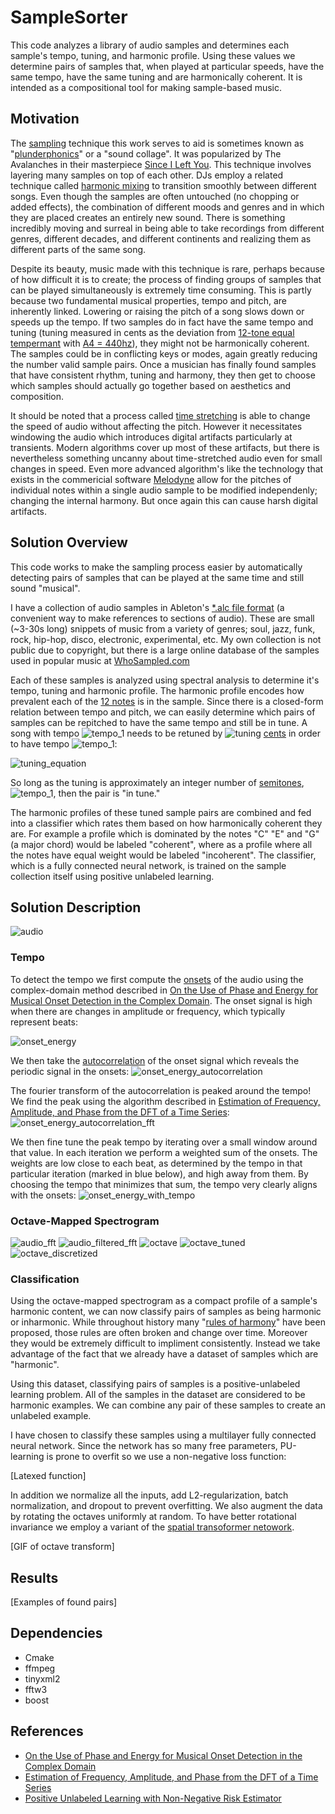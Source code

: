 # SampleSorter

This code analyzes a library of audio samples and determines each sample's tempo, tuning, and harmonic profile.
Using these values we determine pairs of samples that, when played at particular speeds, 
have the same tempo, have the same tuning and are harmonically coherent.
It is intended as a compositional tool for making sample-based music.

## Motivation

The [sampling](https://en.wikipedia.org/wiki/Sampling_(music)) technique this work serves to aid is sometimes known as "[plunderphonics](https://en.wikipedia.org/wiki/Plunderphonics)" or a "sound collage".
It was popularized by The Avalanches in their masterpiece [Since I Left You](https://www.youtube.com/watch?v=LhBacKKEyBU).
This technique involves layering many samples on top of each other.
DJs employ a related technique called [harmonic mixing](https://en.wikipedia.org/wiki/Harmonic_mixing) to transition smoothly between different songs.
Even though the samples are often untouched (no chopping or added effects), 
the combination of different moods and genres and in which they are placed creates an entirely new sound.
There is something incredibly moving and surreal in being able to take recordings from different genres, different decades, and different continents and realizing them as different parts of the same song.

Despite its beauty, music made with this technique is rare, perhaps because of how difficult it is to create;
the process of finding groups of samples that can be played simultaneously is extremely time consuming.
This is partly because two fundamental musical properties, tempo and pitch, are inherently linked.
Lowering or raising the pitch of a song slows down or speeds up the tempo.
If two samples do in fact have the same tempo and tuning 
(tuning measured in cents as the deviation from [12-tone equal tempermant](https://en.wikipedia.org/wiki/Equal_temperament) with [A4 = 440hz](https://en.wikipedia.org/wiki/A440_(pitch_standard))),
they might not be harmonically coherent.
The samples could be in conflicting keys or modes, again greatly reducing the number valid sample pairs.
Once a musician has finally found samples that have consistent rhythm, tuning and harmony,
they then get to choose which samples should actually go together based on aesthetics and composition.

It should be noted that a process called [time stretching](https://en.wikipedia.org/wiki/Audio_time_stretching_and_pitch_scaling) is able to change the speed of audio without affecting the pitch.
However it necessitates windowing the audio which introduces digital artifacts particularly at transients.
Modern algorithms cover up most of these artifacts, but there is nevertheless something uncanny about time-stretched audio even for small changes in speed.
Even more advanced algorithm's like the technology that exists in the commericial software [Melodyne](https://en.wikipedia.org/wiki/Celemony_Software#DNA_Direct_Note_Access) allow for the pitches of individual notes within a single audio sample to be modified independenly; changing the internal harmony. But once again this can cause harsh digital artifacts.

## Solution Overview

This code works to make the sampling process easier by automatically detecting pairs of samples that can be played at the same time and still sound "musical".

I have a collection of audio samples in Ableton's [\*.alc file format](https://help.ableton.com/hc/en-us/articles/209769625-Live-specific-file-types-adg-als-alp-) (a convenient way to make references to sections of audio).
These are small (~3-30s long) snippets of music from a variety of genres; 
soul, jazz, funk, rock, hip-hop, disco, electronic, experimental, etc.
My own collection is not public due to copyright, 
but there is a large online database of the samples used in popular music at [WhoSampled.com](https://www.whosampled.com/most-sampled-tracks/)

Each of these samples is analyzed using spectral analysis to determine it's tempo, tuning and harmonic profile. The harmonic profile encodes how prevalent each of the [12 notes](https://en.wikipedia.org/wiki/Equal_temperament) is in the sample. Since there is a closed-form relation between tempo and pitch, we can easily determine which pairs of samples can be repitched to have the same tempo and still be in tune. A song with tempo 
![tempo_1](https://latex.codecogs.com/gif.latex?\tau_1)
needs to be retuned by 
![tuning](https://latex.codecogs.com/gif.latex?\delta_{12})
[cents](https://en.wikipedia.org/wiki/Cent_(music)) in order to have tempo
![tempo_1](https://latex.codecogs.com/gif.latex?\tau_2):

![tuning_equation](https://latex.codecogs.com/gif.latex?\delta_{12}=1200\cdot\log_2\left(\frac{\tau_2}{\tau_1}\right))

So long as the tuning is approximately an integer number of [semitones](https://en.wikipedia.org/wiki/Semitone),
![tempo_1](https://latex.codecogs.com/gif.latex?\left|\delta_{12}\right|\mod{50}<\epsilon),
then the pair is "in tune."

The harmonic profiles of these tuned sample pairs are combined and fed into a classifier which rates them based on how harmonically coherent they are. For example a profile which is dominated by the notes "C" "E" and "G" (a major chord) would be labeled "coherent", where as a profile where all the notes have equal weight would be labeled "incoherent". The classifier, which is a fully connected neural network, is trained on the sample collection itself using positive unlabeled learning.

## Solution Description

![audio](https://raw.githubusercontent.com/sportdeath/SampleSorter/master/media/audio.png)

### Tempo

To detect the tempo we first compute the 
[onsets](https://en.wikipedia.org/wiki/Onset_(audio))
of the audio using the complex-domain method described in
[On the Use of Phase and Energy for Musical Onset Detection in the Complex Domain](https://www.researchgate.net/profile/Mark_Sandler2/publication/3343056_On_the_Use_of_Phase_and_Energy_for_Musical_Onset_Detection_in_the_Complex_Domain/links/5412b6110cf2bb7347dafd25/On-the-Use-of-Phase-and-Energy-for-Musical-Onset-Detection-in-the-Complex-Domain.pdf).
The onset signal is high when there are changes in amplitude or frequency, which typically represent beats:

![onset_energy](https://raw.githubusercontent.com/sportdeath/SampleSorter/master/media/onset_energy.png)

We then take the [autocorrelation](https://en.wikipedia.org/wiki/Autocorrelation) of the onset signal which reveals the periodic signal in the onsets:
![onset_energy_autocorrelation](https://raw.githubusercontent.com/sportdeath/SampleSorter/master/media/onset_energy_autocorrelation.png)

The fourier transform of the autocorrelation is peaked around the tempo! We find the peak using the algorithm described in [Estimation of Frequency, Amplitude, and Phase from the DFT of a Time Series](https://pdfs.semanticscholar.org/df2e/2b3ae9d784e19ea0840f8bb26ff622b17c22.pdf):
![onset_energy_autocorrelation_fft](https://raw.githubusercontent.com/sportdeath/SampleSorter/master/media/onset_energy_autocorrelation_fft.png)

We then fine tune the peak tempo by iterating over a small window around that value.
In each iteration we perform a weighted sum of the onsets. The weights are low close to each beat, as determined by the tempo in that particular iteration (marked in blue below), and high away from them.
By choosing the tempo that minimizes that sum, the tempo very clearly aligns with the onsets:
![onset_energy_with_tempo](https://raw.githubusercontent.com/sportdeath/SampleSorter/master/media/onset_energy_with_tempo.png)

### Octave-Mapped Spectrogram

![audio_fft](https://raw.githubusercontent.com/sportdeath/SampleSorter/master/media/audio_fft.png)
![audio_filtered_fft](https://raw.githubusercontent.com/sportdeath/SampleSorter/master/media/audio_filtered_fft.png)
![octave](https://raw.githubusercontent.com/sportdeath/SampleSorter/master/media/octave.png)
![octave_tuned](https://raw.githubusercontent.com/sportdeath/SampleSorter/master/media/octave_tuned.png)
![octave_discretized](https://raw.githubusercontent.com/sportdeath/SampleSorter/master/media/octave_discretized.png)

### Classification

Using the octave-mapped spectrogram as a compact profile of a sample's harmonic content,
we can now classify pairs of samples as being harmonic or inharmonic.
While throughout history many "[rules of harmony](https://en.wikipedia.org/wiki/Harmony#Historical_rules)" have been proposed, those rules are often broken and change over time. Moreover they would be extremely difficult to impliment consistently.
Instead we take advantage of the fact that we already have a dataset of samples which are "harmonic".

Using this dataset, classifying pairs of samples is a positive-unlabeled learning problem.
All of the samples in the dataset are considered to be harmonic examples.
We can combine any pair of these samples to create an unlabeled example.

I have chosen to classify these samples using a multilayer fully connected neural network.
Since the network has so many free parameters, PU-learning is prone to overfit so we use a non-negative loss function:

[Latexed function]

In addition we normalize all the inputs, add L2-regularization, batch normalization, and dropout to prevent overfitting. We also augment the data by rotating the octaves uniformly at random. To have better rotational invariance we employ a variant of the [spatial transoformer netowork](link).

[GIF of octave transform]

## Results

[Examples of found pairs]

## Dependencies

- Cmake
- ffmpeg
- tinyxml2
- fftw3
- boost

## References

- [On the Use of Phase and Energy for Musical Onset Detection in the Complex Domain](https://www.researchgate.net/profile/Mark_Sandler2/publication/3343056_On_the_Use_of_Phase_and_Energy_for_Musical_Onset_Detection_in_the_Complex_Domain/links/5412b6110cf2bb7347dafd25/On-the-Use-of-Phase-and-Energy-for-Musical-Onset-Detection-in-the-Complex-Domain.pdf)
- [Estimation of Frequency, Amplitude, and Phase from the DFT of a Time Series](https://pdfs.semanticscholar.org/df2e/2b3ae9d784e19ea0840f8bb26ff622b17c22.pdf)
- [Positive Unlabeled Learning with Non-Negative Risk Estimator](http://papers.nips.cc/paper/6765-positive-unlabeled-learning-with-non-negative-risk-estimator.pdf)
